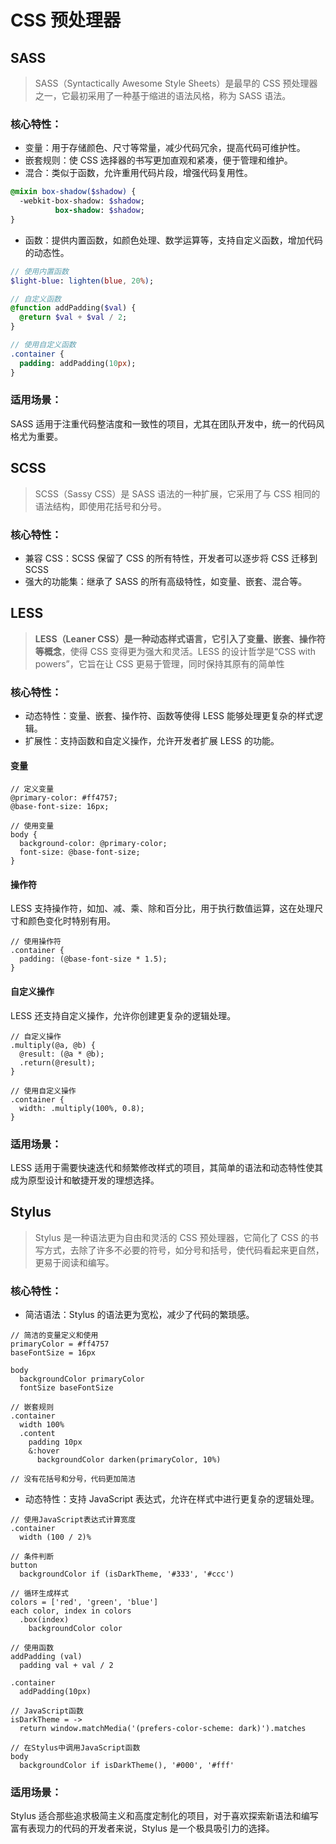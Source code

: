 # CSS 预处理器

## SASS

> SASS（Syntactically Awesome Style Sheets）是最早的 CSS 预处理器之一，它最初采用了一种基于缩进的语法风格，称为 SASS 语法。

### 核心特性：

-   变量：用于存储颜色、尺寸等常量，减少代码冗余，提高代码可维护性。
-   嵌套规则：使 CSS 选择器的书写更加直观和紧凑，便于管理和维护。
-   混合：类似于函数，允许重用代码片段，增强代码复用性。

```SASS
@mixin box-shadow($shadow) {
  -webkit-box-shadow: $shadow;
          box-shadow: $shadow;
}
```

-   函数：提供内置函数，如颜色处理、数学运算等，支持自定义函数，增加代码的动态性。

```SASS
// 使用内置函数
$light-blue: lighten(blue, 20%);

// 自定义函数
@function addPadding($val) {
  @return $val + $val / 2;
}

// 使用自定义函数
.container {
  padding: addPadding(10px);
}


```

### 适用场景：

SASS 适用于注重代码整洁度和一致性的项目，尤其在团队开发中，统一的代码风格尤为重要。

## SCSS

> SCSS（Sassy CSS）是 SASS 语法的一种扩展，它采用了与 CSS 相同的语法结构，即使用花括号和分号。

### 核心特性：

-   兼容 CSS：SCSS 保留了 CSS 的所有特性，开发者可以逐步将 CSS 迁移到 SCSS
-   强大的功能集：继承了 SASS 的所有高级特性，如变量、嵌套、混合等。

## LESS

> **LESS（Leaner CSS）是一种动态样式语言，它引入了变量、嵌套、操作符等概念**，使得 CSS 变得更为强大和灵活。LESS 的设计哲学是“CSS with powers”，它旨在让 CSS 更易于管理，同时保持其原有的简单性

### 核心特性：

-   动态特性：变量、嵌套、操作符、函数等使得 LESS 能够处理更复杂的样式逻辑。
-   扩展性：支持函数和自定义操作，允许开发者扩展 LESS 的功能。

#### 变量

```LESS
// 定义变量
@primary-color: #ff4757;
@base-font-size: 16px;

// 使用变量
body {
  background-color: @primary-color;
  font-size: @base-font-size;
}

```

#### 操作符

LESS 支持操作符，如加、减、乘、除和百分比，用于执行数值运算，这在处理尺寸和颜色变化时特别有用。

```LESS
// 使用操作符
.container {
  padding: (@base-font-size * 1.5);
}
```

#### 自定义操作

LESS 还支持自定义操作，允许你创建更复杂的逻辑处理。

```LESS
// 自定义操作
.multiply(@a, @b) {
  @result: (@a * @b);
  .return(@result);
}

// 使用自定义操作
.container {
  width: .multiply(100%, 0.8);
}
```

### 适用场景：

LESS 适用于需要快速迭代和频繁修改样式的项目，其简单的语法和动态特性使其成为原型设计和敏捷开发的理想选择。

## Stylus

> Stylus 是一种语法更为自由和灵活的 CSS 预处理器，它简化了 CSS 的书写方式，去除了许多不必要的符号，如分号和括号，使代码看起来更自然，更易于阅读和编写。

### 核心特性：

-   简洁语法：Stylus 的语法更为宽松，减少了代码的繁琐感。

```Stylus
// 简洁的变量定义和使用
primaryColor = #ff4757
baseFontSize = 16px

body
  backgroundColor primaryColor
  fontSize baseFontSize

// 嵌套规则
.container
  width 100%
  .content
    padding 10px
    &:hover
      backgroundColor darken(primaryColor, 10%)

// 没有花括号和分号，代码更加简洁
```

-   动态特性：支持 JavaScript 表达式，允许在样式中进行更复杂的逻辑处理。

```Stylus
// 使用JavaScript表达式计算宽度
.container
  width (100 / 2)%

// 条件判断
button
  backgroundColor if (isDarkTheme, '#333', '#ccc')

// 循环生成样式
colors = ['red', 'green', 'blue']
each color, index in colors
  .box(index)
    backgroundColor color

// 使用函数
addPadding (val)
  padding val + val / 2

.container
  addPadding(10px)

// JavaScript函数
isDarkTheme = ->
  return window.matchMedia('(prefers-color-scheme: dark)').matches

// 在Stylus中调用JavaScript函数
body
  backgroundColor if isDarkTheme(), '#000', '#fff'
```

### 适用场景：

Stylus 适合那些追求极简主义和高度定制化的项目，对于喜欢探索新语法和编写富有表现力的代码的开发者来说，Stylus 是一个极具吸引力的选择。
